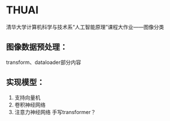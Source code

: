 # THUAI
清华⼤学计算机科学与技术系“⼈⼯智能原理”课程大作业——图像分类

## 图像数据预处理：
transform、dataloader部分内容
## 实现模型：
1. 支持向量机
2. 卷积神经网络
3. 注意力神经网络 手写transformer？
